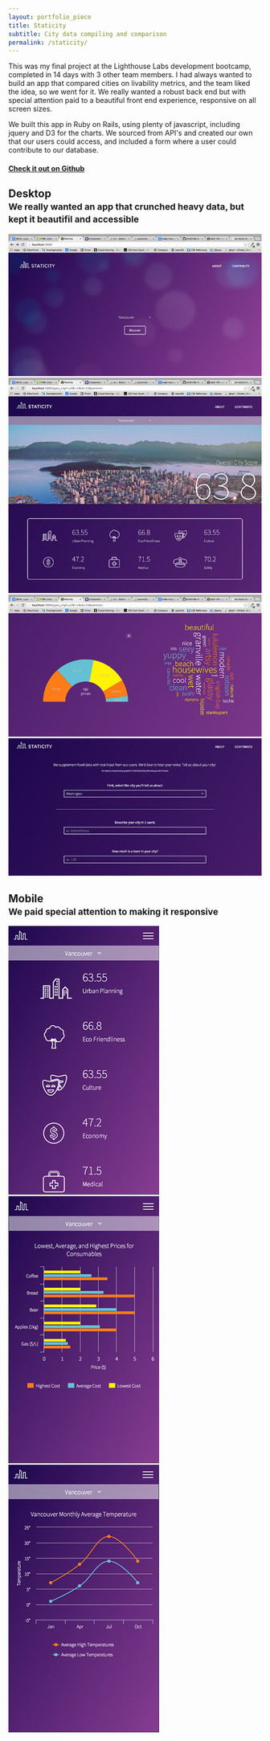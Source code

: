 ```yaml
---
layout: portfolio_piece
title: Staticity
subtitle: City data compiling and comparison
permalink: /staticity/
---
```


<div>
<p class="justify">This was my final project at the Lighthouse Labs development bootcamp, completed in 14 days with 3 other team members. I had always wanted to build an app that compared cities on livability metrics, and the team liked the idea, so we went for it. We really wanted a robust back end but with special attention paid to a beautiful front end experience, responsive on all screen sizes.</p>

<p class="justify">We built this app in Ruby on Rails, using plenty of javascript, including jquery and D3 for the charts. We sourced from API's and created our own that our users could access, and included a form where a user could contribute to our database.</p>

<a href="https://github.com/erizye/Staticity"><h4>Check it out on Github</h4></a>
</div>
<h2>Desktop
<br>
<small>We really wanted an app that crunched heavy data, but kept it beautifil and accessible</small>
</h2>
<img class="port-img img-full" src="/media/Staticity/select.jpg">
<img class="port-img img-full" src="/media/Staticity/results.jpg">
<img class="port-img img-full" src="/media/Staticity/wordcloud.jpg">
<img class="port-img img-full" src="/media/Staticity/form.jpg">

<h2>Mobile
<br>
<small>We paid special attention to making it responsive</small>
</h2>
<img class="port-img img-half" src="/media/Staticity/scores.jpg">
<img class="port-img img-half" src="/media/Staticity/cost.jpg">
<img class="port-img img-half" src="/media/Staticity/temperature.jpg">
